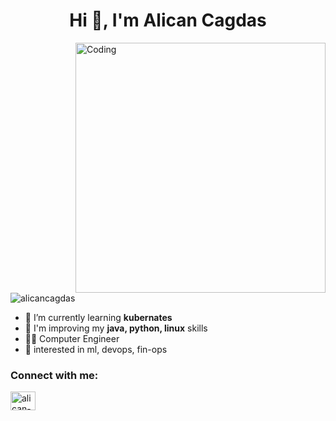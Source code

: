 <h1 align="center">Hi 👋, I'm Alican Cagdas</h1>
<img align="right" alt="Coding" width="400" src="https://media.tenor.com/UttC4AITYR4AAAAd/full-stack-developer.gif"

<p align="left"> <img src="https://komarev.com/ghpvc/?username=alicancagdas&label=Profile%20views&color=0e75b6&style=flat" alt="alicancagdas" /> </p>

- 🌱 I’m currently learning **kubernates**
- 🔭 I'm improving my **java, python, linux** skills
- 👨‍🎓 Computer Engineer
- 🔭 interested in ml, devops, fin-ops


<h3 align="left">Connect with me:</h3>
<p align="left">
<a href="https://linkedin.com/in/alican-ç-900005232/" target="blank"><img align="center" src="https://raw.githubusercontent.com/rahuldkjain/github-profile-readme-generator/master/src/images/icons/Social/linked-in-alt.svg" alt="alican-ç-900005232/" height="30" width="40" /></a>
</p>



